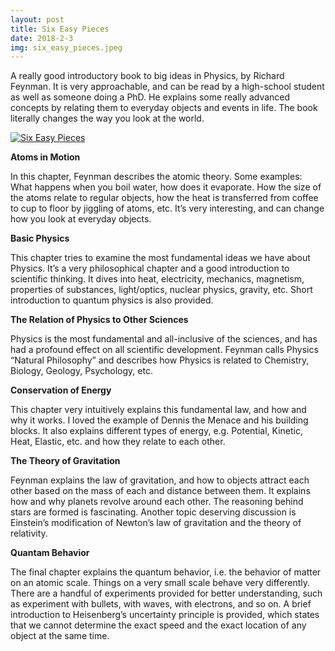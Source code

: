 ```yaml
---
layout: post
title: Six Easy Pieces
date: 2018-2-3
img: six_easy_pieces.jpeg
---
```


A really good introductory book to big ideas in Physics, by Richard Feynman. It is very approachable, and can be read by a high-school student as well as someone doing a PhD. He explains some really advanced concepts by relating them to everyday objects and events in life. The book literally changes the way you look at the world.

<div class="book">
  <a target="_blank" href="{{site.bookshelf}}/{{ page.img }}">
    <img src="{{site.bookshelf}}/{{ page.img }}" alt="Six Easy Pieces">
  </a>
</div>

**Atoms in Motion**

In this chapter, Feynman describes the atomic theory. Some examples: What happens when you boil water, how does it evaporate. How the size of the atoms relate to regular objects, how the heat is transferred from coffee to cup to floor by jiggling of atoms, etc. It’s very interesting, and can change how you look at everyday objects.

**Basic Physics**

This chapter tries to examine the most fundamental ideas we have about Physics. It’s a very philosophical chapter and a good introduction to scientific thinking. It dives into heat, electricity, mechanics, magnetism, properties of substances, light/optics, nuclear physics, gravity, etc. Short introduction to quantum physics is also provided.

**The Relation of Physics to Other Sciences**

Physics is the most fundamental and all-inclusive of the sciences, and has had a profound effect on all scientific development. Feynman calls Physics “Natural Philosophy” and describes how Physics is related to Chemistry, Biology, Geology, Psychology, etc.

**Conservation of Energy**

This chapter very intuitively explains this fundamental law, and how and why it works. I loved the example of Dennis the Menace and his building blocks. It also explains different types of energy, e.g. Potential, Kinetic, Heat, Elastic, etc. and how they relate to each other.

**The Theory of Gravitation**

Feynman explains the law of gravitation, and how to objects attract each other based on the mass of each and distance between them. It explains how and why planets revolve around each other. The reasoning behind stars are formed is fascinating. Another topic deserving discussion is Einstein’s modification of Newton’s law of gravitation and the theory of relativity.

**Quantam Behavior**

The final chapter explains the quantum behavior, i.e. the behavior of matter on an atomic scale. Things on a very small scale behave very differently. There are a handful of experiments provided for better understanding, such as experiment with bullets, with waves, with electrons, and so on. A brief introduction to Heisenberg’s uncertainty principle is provided, which states that we cannot determine the exact speed and the exact location of any object at the same time.